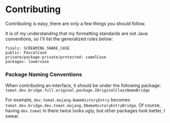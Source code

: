 # Contributing
Contributing is easy, there are only a few things you should follow.

It is of my understanding that my formatting standards are not Java conventions, so I'll list the generalized rules below:
```
finals: SCREAMING_SNAKE_CASE
public: PascalCase
private/package-private/protected: camelCase
packages: lowercase
```

### Package Naming Conventions
When contributing an interface, it should be under the following package: `tomat.dev.bridge.full.original.package.IOriginalClassNameBridge`

For example, `dev.tomat.mojang.NameHistoryEntry` becomes `tomat.dev.bridge.dev.tomat.mojang.INameHistoryEntryBridge`.
Of course, having `dev.tomat` in there twice looks ugly, but other packages look better, I swear.
